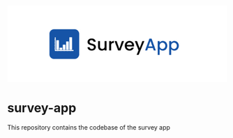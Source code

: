![landing page](https://github.com/mouadTaoussi/survey-app/blob/master/Public/src/assets/logoShowCase.jpg)
# survey-app
 This repository contains the codebase of the survey app
